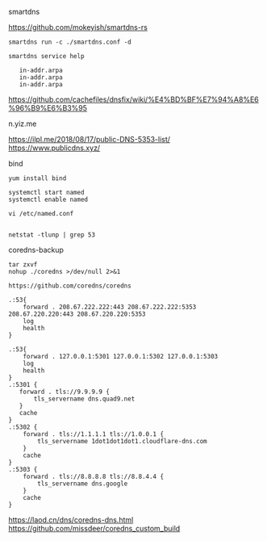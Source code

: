 smartdns

https://github.com/mokeyish/smartdns-rs
```
smartdns run -c ./smartdns.conf -d

smartdns service help

   in-addr.arpa
   in-addr.arpa
   in-addr.arpa
```






https://github.com/cachefiles/dnsfix/wiki/%E4%BD%BF%E7%94%A8%E6%96%B9%E6%B3%95

n.yiz.me

https://ilpl.me/2018/08/17/public-DNS-5353-list/ https://www.publicdns.xyz/


bind
```
yum install bind

systemctl start named
systemctl enable named

vi /etc/named.conf


netstat -tlunp | grep 53
```

coredns-backup

```
tar zxvf
nohup ./coredns >/dev/null 2>&1 

https://github.com/coredns/coredns
```

```
.:53{
    forward . 208.67.222.222:443 208.67.222.222:5353 208.67.220.220:443 208.67.220.220:5353
    log
    health
}
```
```
.:53{
    forward . 127.0.0.1:5301 127.0.0.1:5302 127.0.0.1:5303
    log
    health
}
.:5301 {
   forward . tls://9.9.9.9 {
       tls_servername dns.quad9.net
   }
   cache
}
.:5302 {
    forward . tls://1.1.1.1 tls://1.0.0.1 {
        tls_servername 1dot1dot1dot1.cloudflare-dns.com
    }
    cache
}
.:5303 {
    forward . tls://8.8.8.8 tls://8.8.4.4 {
        tls_servername dns.google
    }
    cache
}
```

https://laod.cn/dns/coredns-dns.html
https://github.com/missdeer/coredns_custom_build
